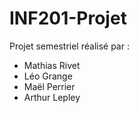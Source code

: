 # INF201-Projet
Projet semestriel réalisé par :
- Mathias Rivet
- Léo Grange
- Maël Perrier
- Arthur Lepley
